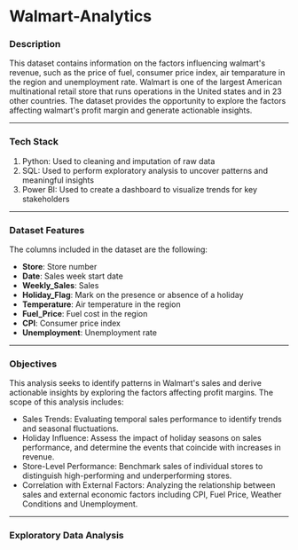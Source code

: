 # Walmart-Analytics

### **Description**
This dataset contains information on the factors influencing walmart's revenue, such as the price of fuel, consumer price index, air temparature in the region and unemployment rate. Walmart is one of the largest American multinational retail store that runs operations in the United states and in 23 other countries. The dataset provides the opportunity to explore the factors affecting walmart's profit margin and generate actionable insights.
***

### Tech Stack
1. Python: Used to cleaning and imputation of raw data
2. SQL: Used to perform exploratory analysis to uncover patterns and meaningful insights
3. Power BI: Used to create a dashboard to visualize trends for key stakeholders
***

### **Dataset Features**
The columns included in the dataset are the following:
- **Store**: Store number
- **Date**: Sales week start date
- **Weekly_Sales**: Sales
- **Holiday_Flag**: Mark on the presence or absence of a holiday
- **Temperature**: Air temperature in the region
- **Fuel_Price**: Fuel cost in the region
- **CPI**: Consumer price index
- **Unemployment**: Unemployment rate
***

### **Objectives**
This analysis seeks to identify patterns in Walmart's sales and derive actionable insights by exploring the factors affecting profit margins. The scope of this analysis includes:
- Sales Trends: Evaluating temporal sales performance to identify trends and seasonal fluctuations.
- Holiday Influence: Assess the impact of holiday seasons on sales performance, and determine the events that coincide with increases in revenue.
- Store-Level Performance: Benchmark sales of individual stores to distinguish high-performing and underperforming stores.
- Correlation with External Factors: Analyzing the relationship between sales and external economic factors including CPI, Fuel Price, Weather Conditions and Unemployment.
***

### Exploratory Data Analysis
